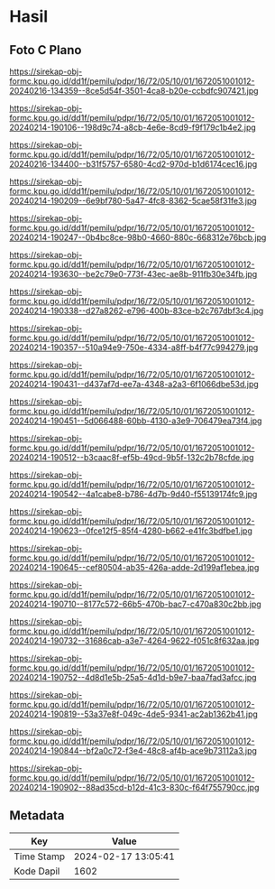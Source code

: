 # Hasil

## Foto C Plano

https://sirekap-obj-formc.kpu.go.id/dd1f/pemilu/pdpr/16/72/05/10/01/1672051001012-20240216-134359--8ce5d54f-3501-4ca8-b20e-ccbdfc907421.jpg

https://sirekap-obj-formc.kpu.go.id/dd1f/pemilu/pdpr/16/72/05/10/01/1672051001012-20240214-190106--198d9c74-a8cb-4e6e-8cd9-f9f179c1b4e2.jpg

https://sirekap-obj-formc.kpu.go.id/dd1f/pemilu/pdpr/16/72/05/10/01/1672051001012-20240216-134400--b31f5757-6580-4cd2-970d-b1d6174cec16.jpg

https://sirekap-obj-formc.kpu.go.id/dd1f/pemilu/pdpr/16/72/05/10/01/1672051001012-20240214-190209--6e9bf780-5a47-4fc8-8362-5cae58f31fe3.jpg

https://sirekap-obj-formc.kpu.go.id/dd1f/pemilu/pdpr/16/72/05/10/01/1672051001012-20240214-190247--0b4bc8ce-98b0-4660-880c-668312e76bcb.jpg

https://sirekap-obj-formc.kpu.go.id/dd1f/pemilu/pdpr/16/72/05/10/01/1672051001012-20240214-193630--be2c79e0-773f-43ec-ae8b-911fb30e34fb.jpg

https://sirekap-obj-formc.kpu.go.id/dd1f/pemilu/pdpr/16/72/05/10/01/1672051001012-20240214-190338--d27a8262-e796-400b-83ce-b2c767dbf3c4.jpg

https://sirekap-obj-formc.kpu.go.id/dd1f/pemilu/pdpr/16/72/05/10/01/1672051001012-20240214-190357--510a94e9-750e-4334-a8ff-b4f77c994279.jpg

https://sirekap-obj-formc.kpu.go.id/dd1f/pemilu/pdpr/16/72/05/10/01/1672051001012-20240214-190431--d437af7d-ee7a-4348-a2a3-6f1066dbe53d.jpg

https://sirekap-obj-formc.kpu.go.id/dd1f/pemilu/pdpr/16/72/05/10/01/1672051001012-20240214-190451--5d066488-60bb-4130-a3e9-706479ea73f4.jpg

https://sirekap-obj-formc.kpu.go.id/dd1f/pemilu/pdpr/16/72/05/10/01/1672051001012-20240214-190512--b3caac8f-ef5b-49cd-9b5f-132c2b78cfde.jpg

https://sirekap-obj-formc.kpu.go.id/dd1f/pemilu/pdpr/16/72/05/10/01/1672051001012-20240214-190542--4a1cabe8-b786-4d7b-9d40-f55139174fc9.jpg

https://sirekap-obj-formc.kpu.go.id/dd1f/pemilu/pdpr/16/72/05/10/01/1672051001012-20240214-190623--0fce12f5-85f4-4280-b662-e41fc3bdfbe1.jpg

https://sirekap-obj-formc.kpu.go.id/dd1f/pemilu/pdpr/16/72/05/10/01/1672051001012-20240214-190645--cef80504-ab35-426a-adde-2d199af1ebea.jpg

https://sirekap-obj-formc.kpu.go.id/dd1f/pemilu/pdpr/16/72/05/10/01/1672051001012-20240214-190710--8177c572-66b5-470b-bac7-c470a830c2bb.jpg

https://sirekap-obj-formc.kpu.go.id/dd1f/pemilu/pdpr/16/72/05/10/01/1672051001012-20240214-190732--31686cab-a3e7-4264-9622-f051c8f632aa.jpg

https://sirekap-obj-formc.kpu.go.id/dd1f/pemilu/pdpr/16/72/05/10/01/1672051001012-20240214-190752--4d8d1e5b-25a5-4d1d-b9e7-baa7fad3afcc.jpg

https://sirekap-obj-formc.kpu.go.id/dd1f/pemilu/pdpr/16/72/05/10/01/1672051001012-20240214-190819--53a37e8f-049c-4de5-9341-ac2ab1362b41.jpg

https://sirekap-obj-formc.kpu.go.id/dd1f/pemilu/pdpr/16/72/05/10/01/1672051001012-20240214-190844--bf2a0c72-f3e4-48c8-af4b-ace9b73112a3.jpg

https://sirekap-obj-formc.kpu.go.id/dd1f/pemilu/pdpr/16/72/05/10/01/1672051001012-20240214-190902--88ad35cd-b12d-41c3-830c-f64f755790cc.jpg


## Metadata

| Key        | Value               |
| ---------- | ------------------- |
| Time Stamp | 2024-02-17 13:05:41 |
| Kode Dapil | 1602                |




